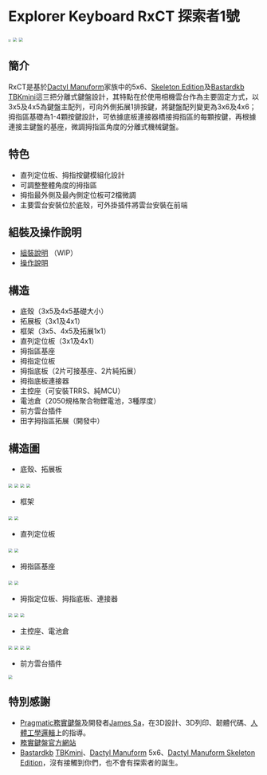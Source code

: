 # Explorer Keyboard RxCT 探索者1號

<img src="image0.jpg" style="zoom: 30%;" >
<img src="image1.png" style="zoom: 50%;" >
<img src="image2.png" style="zoom: 50%;" >

## 簡介

RxCT是基於[Dactyl Manuform](https://github.com/abstracthat/dactyl-manuform)家族中的5x6、[Skeleton Edition](https://github.com/atsuyuki/dactyl-manuform-skeleton-edition-4x5)及[Bastardkb TBKmini](https://github.com/Bastardkb/TBK-Mini)這三把分離式鍵盤設計，其特點在於使用相機雲台作為主要固定方式，以3x5及4x5為鍵盤主配列，可向外側拓展1排按鍵，將鍵盤配列變更為3x6及4x6；拇指區基礎為1-4顆按鍵設計，可依據底板連接器橋接拇指區的每顆按鍵，再根據連接主鍵盤的基座，微調拇指區角度的分離式機械鍵盤。

## 特色

- 直列定位板、拇指按鍵模組化設計
- 可調整整體角度的拇指區
- 拇指最外側及最內側定位板可2檔微調
- 主要雲台安裝位於底殼，可外掛插件將雲台安裝在前端

## 組裝及操作說明

- [組裝說明](guide.md) （WIP）
- [操作說明](manual.md)

## 構造

- 底殼（3x5及4x5基礎大小）
- 拓展板（3x1及4x1）
- 框架（3x5、4x5及拓展1x1）
- 直列定位板（3x1及4x1）
- 拇指區基座
- 拇指定位板
- 拇指底板（2片可接基座、2片純拓展）
- 拇指底板連接器
- 主控座（可安裝TRRS、純MCU）
- 電池倉（2050規格聚合物鋰電池，3種厚度）
- 前方雲台插件
- 田字拇指區拓展（開發中）

## 構造圖

- 底殼、拓展板
<img src="Pic/1-1.png" style="zoom: 50%;" >
<img src="Pic/1-2.png" style="zoom: 50%;" >
<img src="Pic/1-3.png" style="zoom: 50%;" >
<img src="Pic/1-4.png" style="zoom: 50%;" >

- 框架

<img src="Pic/2-1.png" style="zoom: 50%;" >
<img src="Pic/2-2.png" style="zoom: 50%;" >

- 直列定位板

<img src="Pic/3-1.png" style="zoom: 50%;" >
<img src="Pic/3-2.png" style="zoom: 50%;" >

- 拇指區基座

<img src="Pic/4-1.png" style="zoom: 50%;" >
<img src="Pic/4-2.png" style="zoom: 50%;" >

- 拇指定位板、拇指底板、連接器

<img src="Pic/5-1.png" style="zoom: 50%;" >
<img src="Pic/5-2.png" style="zoom: 50%;" >
<img src="Pic/5-3.png" style="zoom: 50%;" >

- 主控座、電池倉

<img src="Pic/6-1.png" style="zoom: 50%;" >
<img src="Pic/6-2.png" style="zoom: 50%;" >
<img src="Pic/6-3.png" style="zoom: 50%;" >
<img src="Pic/6-4.png" style="zoom: 50%;" >

- 前方雲台插件

<img src="Pic/6-5.png" style="zoom: 50%;" >

## 特別感謝

- [Pragmatic務實鍵盤](https://github.com/jamessa/Pragmatic)及開發者[James Sa](https://github.com/jamessa)，在3D設計、3D列印、韌體代碼、[人體工學邏輯](https://www.youtube.com/watch?v=p7gZdOTpbP8)上的指導。
- [務實鍵盤官方網站](https://www.pragmatic.com.tw/)
- [Bastardkb](https://bastardkb.com/?fbclid=IwAR0HTUxLdHe8ZL2sCDtqDt270YRag5GlEKGHjyKge5UxckXjq_M7VrpKhu0) [TBKmini](https://bastardkb.com/product/tbk-mini-kit/)、[Dactyl Manuform](https://github.com/abstracthat/dactyl-manuform) 5x6、[Dactyl Manuform Skeleton Edition](https://github.com/atsuyuki/dactyl-manuform-skeleton-edition-4x5)，沒有接觸到你們，也不會有探索者的誕生。
